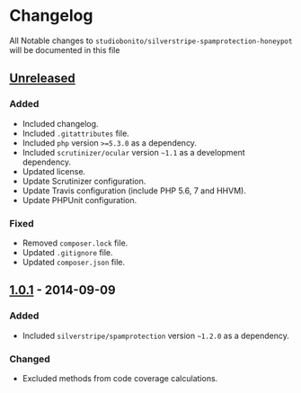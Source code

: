 # Changelog

All Notable changes to `studiobonito/silverstripe-spamprotection-honeypot` will be documented in this file

## [Unreleased]
### Added
- Included changelog.
- Included `.gitattributes` file.
- Included `php` version `>=5.3.0` as a dependency.
- Included `scrutinizer/ocular` version `~1.1` as a development dependency.
- Updated license.
- Update Scrutinizer configuration.
- Update Travis configuration (include PHP 5.6, 7 and HHVM).
- Update PHPUnit configuration.

### Fixed
- Removed `composer.lock` file.
- Updated `.gitignore` file.
- Updated `composer.json` file.

## [1.0.1] - 2014-09-09
### Added
- Included `silverstripe/spamprotection` version `~1.2.0` as a dependency.

### Changed
- Excluded methods from code coverage calculations.

[Unreleased]: https://github.com/studiobonito/silverstripe-spamprotection-honeypot/compare/1.0.1...HEAD
[1.0.1]: https://github.com/studiobonito/silverstripe-spamprotection-honeypot/compare/1.0.0...1.0.1